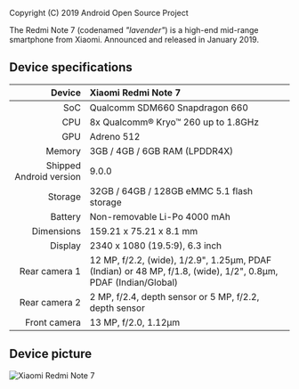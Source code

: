 Copyright (C) 2019 Android Open Source Project

The Redmi Note 7 (codenamed _"lavender"_) is a high-end mid-range smartphone from Xiaomi. Announced and released in January 2019.

## Device specifications

| Device       | Xiaomi Redmi Note 7                             |
| -----------: | :---------------------------------------------- |
| SoC          | Qualcomm SDM660 Snapdragon 660                  |
| CPU          | 8x Qualcomm® Kryo™ 260 up to 1.8GHz             |
| GPU          | Adreno 512                                      |
| Memory       | 3GB / 4GB / 6GB RAM (LPDDR4X)                         |
| Shipped Android version | 9.0.0                                |
| Storage      | 32GB / 64GB / 128GB eMMC 5.1 flash storage                     |
| Battery      | Non-removable Li-Po 4000 mAh                    |
| Dimensions   | 159.21 x 75.21 x 8.1 mm                         |
| Display      | 2340 x 1080 (19.5:9), 6.3 inch                  |
| Rear camera 1 | 12 MP, f/2.2, (wide), 1/2.9", 1.25µm, PDAF (Indian) or 48 MP, f/1.8, (wide), 1/2", 0.8µm, PDAF (Indian/Global)    | 
| Rear camera 2 | 2 MP, f/2.4, depth sensor or 5 MP, f/2.2, depth sensor                    |
| Front camera | 13 MP, f/2.0, 1.12µm|

## Device picture

![Xiaomi Redmi Note 7](https://i01.appmifile.com/webfile/globalimg/products/pc/redmi-note7/gallery1-2.jpg)

